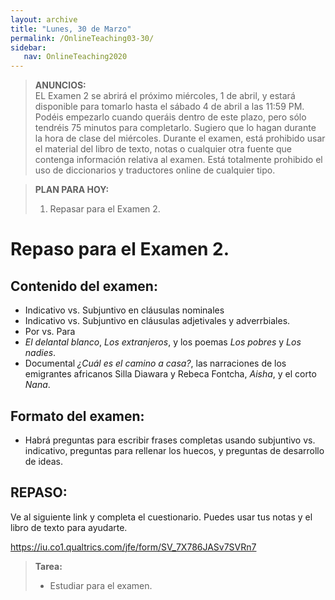 ```yaml
---
layout: archive
title: "Lunes, 30 de Marzo"
permalink: /OnlineTeaching03-30/
sidebar:
   nav: OnlineTeaching2020
---
```


> **ANUNCIOS:**  
> EL Examen 2 se abrirá el próximo miércoles, 1 de abril, y estará disponible para tomarlo hasta el sábado 4 de abril a las 11:59 PM. Podéis empezarlo cuando queráis dentro de este plazo, pero sólo tendréis 75 minutos para completarlo. Sugiero que lo hagan durante la hora de clase del miércoles.
> Durante el examen, está prohibido usar el material del libro de texto, notas o cualquier otra fuente que contenga información relativa al examen. Está totalmente prohibido el uso de diccionarios y traductores online de cualquier tipo.


> **PLAN PARA HOY:**
> 1. Repasar para el Examen 2.

# Repaso para el Examen 2.

## Contenido del examen:
- Indicativo vs. Subjuntivo en cláusulas nominales
- Indicativo vs. Subjuntivo en cláusulas adjetivales y adverrbiales.
- Por vs. Para
- _El delantal blanco_, _Los extranjeros_, y los poemas _Los pobres_ y _Los nadies_.
- Documental _¿Cuál es el camino a casa?_, las narraciones de los emigrantes africanos Silla Diawara y Rebeca Fontcha, _Aisha_, y el corto _Nana_.

## Formato del examen:
- Habrá preguntas para escribir frases completas usando subjuntivo vs. indicativo, preguntas para rellenar los huecos, y preguntas de desarrollo de ideas.

## REPASO:

Ve al siguiente link y completa el cuestionario. Puedes usar tus notas y el libro de texto para ayudarte.

https://iu.co1.qualtrics.com/jfe/form/SV_7X786JASv7SVRn7

> **Tarea:**
> - Estudiar para el examen.
